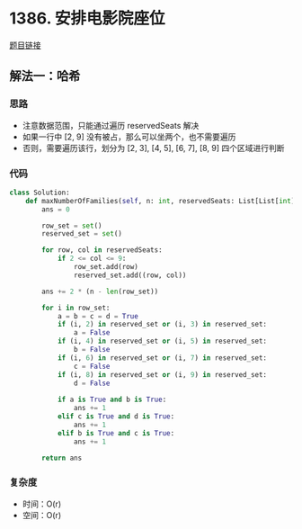 # 1386. 安排电影院座位

[题目链接](https://leetcode.cn/problems/cinema-seat-allocation/description/)

## 解法一：哈希

### 思路

- 注意数据范围，只能通过遍历 reservedSeats 解决
- 如果一行中 [2, 9] 没有被占，那么可以坐两个，也不需要遍历
- 否则，需要遍历该行，划分为 [2, 3], [4, 5], [6, 7], [8, 9] 四个区域进行判断

### 代码

```py
class Solution:
    def maxNumberOfFamilies(self, n: int, reservedSeats: List[List[int]]) -> int:
        ans = 0

        row_set = set()
        reserved_set = set()

        for row, col in reservedSeats:
            if 2 <= col <= 9:
                row_set.add(row)
                reserved_set.add((row, col))

        ans += 2 * (n - len(row_set))

        for i in row_set:
            a = b = c = d = True
            if (i, 2) in reserved_set or (i, 3) in reserved_set:
                a = False
            if (i, 4) in reserved_set or (i, 5) in reserved_set:
                b = False
            if (i, 6) in reserved_set or (i, 7) in reserved_set:
                c = False
            if (i, 8) in reserved_set or (i, 9) in reserved_set:
                d = False
            
            if a is True and b is True:
                ans += 1
            elif c is True and d is True:
                ans += 1
            elif b is True and c is True:
                ans += 1

        return ans
```

### 复杂度

- 时间：O(r)
- 空间：O(r)
